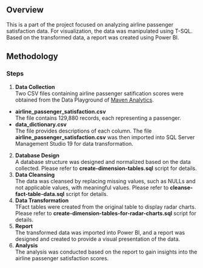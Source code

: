 ## Overview
This is a part of the project focused on analyzing airline passenger satisfaction data. For visualization, the data was manipulated using T-SQL.
Based on the transformed data, a report was created using Power BI.

## Methodology
### Steps
1. **Data Collection**<br>
Two CSV files containing airline passenger satification scores were obtained from the Data Playground of [Maven Analytics](https://mavenanalytics.io/data-playground).
  - **airline_passenger_satisfaction.csv**<br>
  The file contains 129,880 records, each representing a passenger.<br>
  - **data_dictionary.csv**<br>
  The file provides descriptions of each column.
  The file **airline_passenger_satisfaction.csv** was then imported into SQL Server Management Studio 19 for data transformation.
2. **Database Design**<br>
A database structure was designed and normalized based on the data collected.
Please refer to **create-dimension-tables.sql** script for details.
4. **Data Cleansing**<br>
The data was cleansed by replacing missing values, such as NULLs and not applicable values, with meaningful values.
Please refer to **cleanse-fact-table-data.sql** script for details.
6. **Data Transformation**<br>
TFact tables were created from the original table to display radar charts.
Please refer to **create-dimension-tables-for-radar-charts.sql** script for details.
8. **Report**<br>
The transformed data was imported into Power BI, and a report was designed and created to provide a visual presentation of the data.
9. **Analysis**<br>
The analysis was conducted based on the report to gain insights into the airline passenger satisfaction scores.
